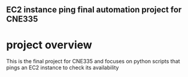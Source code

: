 ## EC2 instance ping final automation project for CNE335
# project overview
This is the final project for CNE335 and focuses on python scripts that pings an EC2 instance to check its availability

